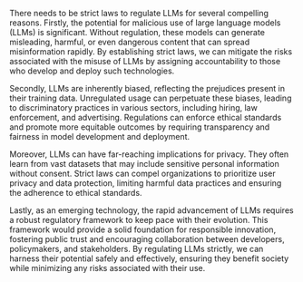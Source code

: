 There needs to be strict laws to regulate LLMs for several compelling reasons. Firstly, the potential for malicious use of large language models (LLMs) is significant. Without regulation, these models can generate misleading, harmful, or even dangerous content that can spread misinformation rapidly. By establishing strict laws, we can mitigate the risks associated with the misuse of LLMs by assigning accountability to those who develop and deploy such technologies.

Secondly, LLMs are inherently biased, reflecting the prejudices present in their training data. Unregulated usage can perpetuate these biases, leading to discriminatory practices in various sectors, including hiring, law enforcement, and advertising. Regulations can enforce ethical standards and promote more equitable outcomes by requiring transparency and fairness in model development and deployment.

Moreover, LLMs can have far-reaching implications for privacy. They often learn from vast datasets that may include sensitive personal information without consent. Strict laws can compel organizations to prioritize user privacy and data protection, limiting harmful data practices and ensuring the adherence to ethical standards.

Lastly, as an emerging technology, the rapid advancement of LLMs requires a robust regulatory framework to keep pace with their evolution. This framework would provide a solid foundation for responsible innovation, fostering public trust and encouraging collaboration between developers, policymakers, and stakeholders. By regulating LLMs strictly, we can harness their potential safely and effectively, ensuring they benefit society while minimizing any risks associated with their use.